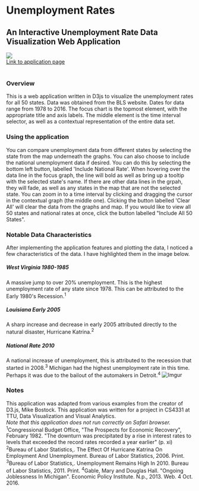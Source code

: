 # Unemployment Rates
## An Interactive Unemployment Rate Data Visualization Web Application 
[![](https://img.youtube.com/vi/X1pHHATD8mw/0.jpg)](https://www.youtube.com/watch?v=X1pHHATD8mw)<br/>
[Link to application page](https://dsalopek.github.io/UnemploymentRate-D3js/)<br/><br/>
### Overview
This is a web application written in D3js to visualize the unemployment rates for all 50 states. Data was obtained from the BLS website. Dates for data range from 1978 to 2016.
The focus chart is the topmost element, with the appropriate title and axis labels. The middle element is the time interval selector, as well as a contextual representation of the entire data set.<br/>
### Using the application
You can compare unemployment data from different states by selecting the state from the map underneath the graphs. You can also choose to include the national unemployment data if desired. You can do this by selecting the bottom left button, labelled 'Include National Rate'. When hovering over the data line in the focus graph, the line will bold as well as bring up a tooltip with the selected state's name. If there are other data lines in the grpah, they will fade, as well as any states in the map that are not the selected state. You can zoom in to a time interval by clicking and dragging the cursor in the contextual graph (the middle one). Clicking the button labelled 'Clear All' will clear the data from the graphs and map. If you would like to view all 50 states and national rates at once, click the button labelled "Include All 50 States".<br/>
### Notable Data Characteristics
After implementing the application features and plotting the data, I noticed a few characteristics of the data. I have highlighted them in the image below.<br/>
##### West Virginia 1980-1985
A massive jump to over 20% unemployment. This is the highest unemployment rate of any state since 1978. This can be attributed to the Early 1980's Recession.<sup>1</sup>
##### Louisiana Early 2005
A sharp increase and decrease in early 2005 attributed directly to the natural disaster, Hurricane Katrina.<sup>2</sup>
##### National Rate 2010
A national increase of unemployment, this is attributed to the recession that started in 2008.<sup>3</sup> Michigan had the highest unemployment rate in this time. Perhaps it was due to the bailout of the automakers in Detroit.<sup>4</sup>
![Imgur](http://i.imgur.com/eBBsjge.png)

### Notes
This application was adapted from various examples from the creator of D3.js, Mike Bostock. This application was written for a project in CS4331 at TTU, Data Visualization and Visual Analytics.<br/>
*Note that this application does not run correctly on Safari browser.*<br/>
<sup>1</sup>Congressional Budget Office, "The Prospects for Economic Recovery", February 1982. "The downturn was precipitated by a rise in interest rates to levels that exceeded the record rates recorded a year earlier" (p. xi)
<sup>2</sup>Bureau of Labor Statistics,. The Effect Of Hurricane Katrina On Employment And Unemployment. Bureau of Labor Statistics, 2006. Print.
<sup>3</sup>Bureau of Labor Statistics,. Unemployment Remains High In 2010. Bureau of Labor Statistics, 2011. Print.
<sup>4</sup>Gable, Mary and Douglas Hall. "Ongoing Joblessness In Michigan". Economic Policy Institute. N.p., 2013. Web. 4 Oct. 2016.
